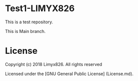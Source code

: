 # Test1-LIMYX826
This is a test repository.


This is Main branch.

# License
Copyright (c) 2018 Limyx826. All rights reserved

Licensed under the [GNU General Public License] (License.md).
